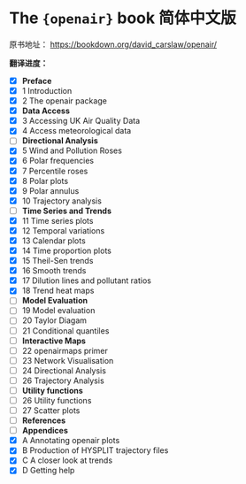 # The `{openair}` book 简体中文版

原书地址： <https://bookdown.org/david_carslaw/openair/>

**翻译进度：**

- [x] **Preface**
- [x] 1  Introduction
- [x] 2  The openair package
- [x] **Data Access**
- [x] 3  Accessing UK Air Quality Data
- [x] 4  Access meteorological data
- [ ] **Directional Analysis**
- [x] 5  Wind and Pollution Roses
- [x] 6  Polar frequencies
- [x] 7  Percentile roses
- [x] 8  Polar plots
- [x] 9  Polar annulus
- [x] 10  Trajectory analysis
- [ ] **Time Series and Trends**
- [x] 11  Time series plots
- [x] 12  Temporal variations
- [x] 13  Calendar plots
- [x] 14  Time proportion plots
- [x] 15  Theil-Sen trends
- [x] 16  Smooth trends
- [x] 17  Dilution lines and pollutant ratios
- [x] 18  Trend heat maps
- [ ] **Model Evaluation**
- [ ] 19  Model evaluation
- [ ] 20  Taylor Diagam
- [ ] 21  Conditional quantiles
- [ ] **Interactive Maps**
- [ ] 22  openairmaps primer
- [ ] 23  Network Visualisation
- [ ] 24  Directional Analysis
- [ ] 26  Trajectory Analysis
- [ ] **Utility functions**
- [ ] 26  Utility functions
- [ ] 27  Scatter plots
- [ ] **References**
- [ ] **Appendices**
- [x] A  Annotating openair plots
- [x] B  Production of HYSPLIT trajectory files
- [x] C  A closer look at trends
- [x] D  Getting help
